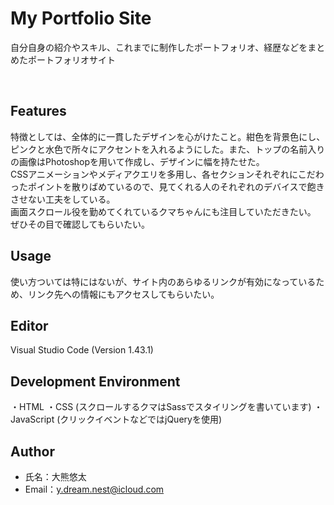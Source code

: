 # My Portfolio Site

自分自身の紹介やスキル、これまでに制作したポートフォリオ、経歴などをまとめたポートフォリオサイト<br />

<br />

## Features

特徴としては、全体的に一貫したデザインを心がけたこと。紺色を背景色にし、ピンクと水色で所々にアクセントを入れるようにした。また、トップの名前入りの画像はPhotoshopを用いて作成し、デザインに幅を持たせた。<br />
CSSアニメーションやメディアクエリを多用し、各セクションそれぞれにこだわったポイントを散りばめているので、見てくれる人のそれぞれのデバイスで飽きさせない工夫をしている。<br />
画面スクロール役を勤めてくれているクマちゃんにも注目していただきたい。<br />
ぜひその目で確認してもらいたい。

## Usage

使い方ついては特にはないが、サイト内のあらゆるリンクが有効になっているため、リンク先への情報にもアクセスしてもらいたい。

## Editor

Visual Studio Code (Version 1.43.1)

## Development Environment

・HTML
・CSS (スクロールするクマはSassでスタイリングを書いています)
・JavaScript (クリックイベントなどではjQueryを使用)

## Author

* 氏名：大熊悠太<br />
* Email：y.dream.nest@icloud.com
